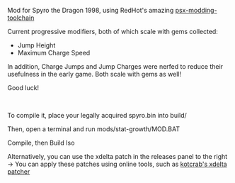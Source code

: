 Mod for Spyro the Dragon 1998, using RedHot's amazing [psx-modding-toolchain](https://github.com/mateusfavarin/psx-modding-toolchain)

Current progressive modifiers, both of which scale with gems collected:
+ Jump Height
+ Maximum Charge Speed

In addition, Charge Jumps and Jump Charges were nerfed to reduce their usefulness in the early game. Both scale with gems as well!

Good luck!

&nbsp;

To compile it, place your legally acquired spyro.bin into build/

Then, open a terminal and run mods/stat-growth/MOD.BAT

Compile, then Build Iso

Alternatively, you can use the xdelta patch in the releases panel to the right ->
You can apply these patches using online tools, such as [kotcrab's xdelta patcher](https://kotcrab.github.io/xdelta-wasm/)
